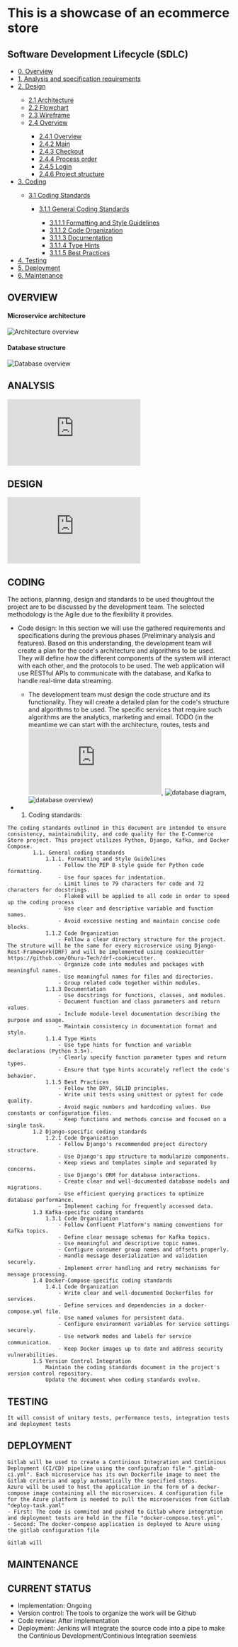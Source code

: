 # This is a showcase of an ecommerce store

## Software Development Lifecycle (SDLC)
<ul>
    <li><a href="#overview">0. Overview</a></li>
    <li><a href="#analysis">1. Analysis and specification requirements</a></li>
    <li><a href="#design">2. Design</a></li>
        <ul>
            <li><a href="#Architecture">2.1 Architecture</a></li>
            <li><a href="#Flowchart">2.2 Flowchart</a></li>
            <li><a href="#Wireframe">2.3 Wireframe</a></li>
            <li><a href="">2.4 Overview</a></li>
                <ul>
                    <li><a href="#Overview">2.4.1 Overview</a></li>
                    <li><a href="#Main">2.4.2 Main</a></li>
                    <li><a href="#Checkout">2.4.3 Checkout</a></li>
                    <li><a href="#Process-order">2.4.4 Process order</a></li>
                    <li><a href="#Login">2.4.5 Login</a></li>
                    <li><a href="#Project-sturcture">2.4.6 Project structure</a></li>
                </ul>
        </ul>
    <li><a href="#coding">3. Coding</a></li>
        <ul>
            <li><a href="#31-coding-standards">3.1 Coding Standards</a></li>
                <ul>
                <li><a href="#311-General-coding-standards">3.1.1 General Coding Standards</a></li>
                    <ul>
                        <li><a href="#3111-Formatting-and-Style-Guidelines">3.1.1.1 Formatting and Style Guidelines</a></li>
                        <li><a href="#3112-Code-Organization">3.1.1.2 Code Organization</a></li>
                        <li><a href="#3113-documentation">3.1.1.3 Documentation</a></li>
                        <li><a href="#3114-Type-Hints">3.1.1.4 Type Hints</a></li>
                        <li><a href="#3115-Best-Practices">3.1.1.5 Best Practices</a></li>
                    </ul>
                </ul>
        </ul>
    <li><a href="#testing">4. Testing</a></li>
    <li><a href="#deployment">5. Deployment</a></li>
    <li><a href="#maintenance">6. Maintenance</a></li>
</ul>

## OVERVIEW
#### Microservice architecture
![Architecture overview](https://github.com/RomanW05/ecommerce/blob/main/blob/Overview.drawio.png)
#### Database structure
![Database overview](https://github.com/RomanW05/ecommerce/blob/main/blob/database_diagram.drawio.png)


## ANALYSIS
![Analysis and requirements](https://github.com/RomanW05/ecommerce/blob/main/documentation/1.Analysis.md)


## DESIGN
![Design](https://github.com/RomanW05/ecommerce/blob/main/documentation/2.Design.md)


## CODING
The actions, planning, design and standards to be used thoughtout the project are to be discussed by the development team. The selected methodology is the Agile due to the flexibility it provides.
* Code design: In this section we will use the gathered requirements and specifications during the previous phases (Preliminary analysis and features). Based on this understanding, the development team will create a plan for the code's architecture and algorithms to be used. They will define how the different components of the system will interact with each other, and the protocols to be used. The web application will use RESTful APIs to communicate with the database, and Kafka to handle real-time data streaming.
    - The development team must design the code structure and its functionality. They will create a detailed plan for the code's structure and algorithms to be used. The specific services that require such algorithms are the analytics, marketing and email. TODO (in the meantime we can start with the architecture, routes, tests and ![database code](https://github.com/RomanW05/ecommerce/blob/main/databases.py), ![database diagram](https://github.com/RomanW05/ecommerce/blob/main/blob/Overview.drawio), ![database overview](https://github.com/RomanW05/ecommerce/blob/main/blob/database_overview.png?raw=true))

*    1. Coding standards:

    The coding standards outlined in this document are intended to ensure consistency, maintainability, and code quality for the E-Commerce Store project. This project utilizes Python, Django, Kafka, and Docker Compose.
            1.1. General coding standards
                1.1.1. Formatting and Style Guidelines
                    - Follow the PEP 8 style guide for Python code formatting.
                    - Use four spaces for indentation.
                    - Limit lines to 79 characters for code and 72 characters for docstrings.
                    - Flake8 will be applied to all code in order to speed up the coding process
                    - Use clear and descriptive variable and function names.
                    - Avoid excessive nesting and maintain concise code blocks.
                1.1.2 Code Organization
                    - Follow a clear directory structure for the project. The struture will be the same for every microservice using Django-Rest-Framework(DRF) and will be implemented using cookiecutter https://github.com/Ohuru-Tech/drf-cookiecutter.
                    - Organize code into modules and packages with meaningful names.
                    - Use meaningful names for files and directories.
                    - Group related code together within modules.
                1.1.3 Documentation
                    - Use docstrings for functions, classes, and modules.
                    - Document function and class parameters and return values.
                    - Include module-level documentation describing the purpose and usage.
                    - Maintain consistency in documentation format and style.
                1.1.4 Type Hints
                    - Use type hints for function and variable declarations (Python 3.5+).
                    - Clearly specify function parameter types and return types.
                    - Ensure that type hints accurately reflect the code's behavior.
                1.1.5 Best Practices
                    - Follow the DRY, SOLID principles.
                    - Write unit tests using unittest or pytest for code quality.
                    - Avoid magic numbers and hardcoding values. Use constants or configuration files.
                    - Keep functions and methods concise and focused on a single task.
            1.2 Django-specific coding standards
                1.2.1 Code Organization
                    - Follow Django's recommended project directory structure.
                    - Use Django's app structure to modularize components.
                    - Keep views and templates simple and separated by concerns.
                    - Use Django's ORM for database interactions.
                    - Create clear and well-documented database models and migrations.
                    - Use efficient querying practices to optimize database performance.
                    - Implement caching for frequently accessed data.
            1.3 Kafka-specific coding standards
                1.3.1 Code Organization
                    - Follow Confluent Platform's naming conventions for Kafka topics.
                    - Define clear message schemas for Kafka topics.
                    - Use meaningful and descriptive topic names.
                    - Configure consumer group names and offsets properly.
                    - Handle message deserialization and validation securely.
                    - Implement error handling and retry mechanisms for message processing.
            1.4 Docker-Compose-specific coding standards
                1.4.1 Code Organization
                    - Write clear and well-documented Dockerfiles for services.
                    - Define services and dependencies in a docker-compose.yml file.
                    - Use named volumes for persistent data.
                    - Configure environment variables for service settings securely.
                    - Use network modes and labels for service communication.
                    - Keep Docker images up to date and address security vulnerabilities.
            1.5 Version Control Integration
                Maintain the coding standards document in the project's version control repository.
                Update the document when coding standards evolve.


## TESTING

    It will consist of unitary tests, performance tests, integration tests and deployment tests


## DEPLOYMENT

    Gitlab will be used to create a Continious Integration and Continious Deployment (CI/CD) pipeline using the configuration file ".gitlab-ci.yml". Each microservice has its own Dockerfile image to meet the Gitlab criteria and apply automatically the specified steps.
    Azure will be used to host the application in the form of a docker-compose image containing all the microservices. A configuration file for the Azure platform is needed to pull the microservices from Gitlab "deploy-task.yaml"
    - First: The code is commited and pushed to Gitlab where integration and deployment tests are held in the file "docker-compose.test.yml".
    - Second: The docker-compose application is deployed to Azure using the gitlab configuration file

    Gitlab will 

## MAINTENANCE



## CURRENT STATUS
* Implementation: Ongoing
* Version control: The tools to organize the work will be Github
* Code review: After implementation
* Deployment: Jenkins will integrate the source code into a pipe to make the Continious Development/Continious Integration seemless


















